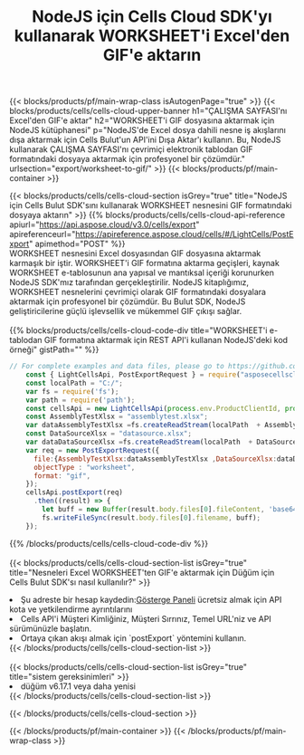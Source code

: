 ﻿---
title: NodeJS için Cells Cloud SDK'yı kullanarak WORKSHEET'i Excel'den GIF'e aktarın
description:  Aspose.Cells Cloud REST API, {2} kullanılarak {0} dosyasının {1} biçimindeki dosyaların dışa aktarılmasını destekler.
---
{{< blocks/products/pf/main-wrap-class isAutogenPage="true" >}}
{{< blocks/products/cells/cells-cloud-upper-banner h1="ÇALIŞMA SAYFASI\'nı Excel\'den GIF\'e aktar" h2="WORKSHEET\'i GIF dosyasına aktarmak için NodeJS kütüphanesi" p="NodeJS\'de Excel dosya dahili nesne iş akışlarını dışa aktarmak için Cells Bulut\'un API\'ini Dışa Aktar\'ı kullanın. Bu, NodeJS kullanarak ÇALIŞMA SAYFASI\'nı çevrimiçi elektronik tablodan GIF formatındaki dosyaya aktarmak için profesyonel bir çözümdür." urlsection="export/worksheet-to-gif/" >}}
{{< blocks/products/pf/main-container >}}

{{< blocks/products/cells/cells-cloud-section isGrey="true" title="NodeJS için Cells Bulut SDK\'sını kullanarak WORKSHEET nesnesini GIF formatındaki dosyaya aktarın" >}}
{{% blocks/products/cells/cells-cloud-api-reference apiurl="https://api.aspose.cloud/v3.0/cells/export" apireferenceurl="https://apireference.aspose.cloud/cells/#/LightCells/PostExport" apimethod="POST" %}}
<br/>
WORKSHEET nesnesini Excel dosyasından GIF dosyasına aktarmak karmaşık bir iştir. WORKSHEET'i GIF formatına aktarma geçişleri, kaynak WORKSHEET e-tablosunun ana yapısal ve mantıksal içeriği korunurken NodeJS SDK'mız tarafından gerçekleştirilir. NodeJS kitaplığımız, WORKSHEET nesnelerini çevrimiçi olarak GIF formatındaki dosyalara aktarmak için profesyonel bir çözümdür. Bu Bulut SDK, NodeJS geliştiricilerine güçlü işlevsellik ve mükemmel GIF çıkışı sağlar.
<br/>
<br/>
{{% blocks/products/cells/cells-cloud-code-div title="WORKSHEET\'i e-tablodan GIF formatına aktarmak için REST API\'i kullanan NodeJS\'deki kod örneği" gistPath="" %}}
  
```js
// For complete examples and data files, please go to https://github.com/aspose-cells-cloud/aspose-cells-cloud-node/
    const { LightCellsApi, PostExportRequest } = require("asposecellscloud");
    const localPath = "C:/";
    var fs = require('fs');
    var path = require('path');
    const cellsApi = new LightCellsApi(process.env.ProductClientId, process.env.ProductClientSecret);
    const AssemblyTestXlsx = "assemblytest.xlsx";
    var dataAssemblyTestXlsx =fs.createReadStream(localPath  + AssemblyTestXlsx);
    const DataSourceXlsx = "datasource.xlsx";
    var dataDataSourceXlsx =fs.createReadStream(localPath  + DataSourceXlsx);
    var req = new PostExportRequest({
      file:{AssemblyTestXlsx:dataAssemblyTestXlsx ,DataSourceXlsx:dataDataSourceXlsx },
      objectType : "worksheet",
      format: "gif",
    });
    cellsApi.postExport(req)
      .then((result) => {
        let buff = new Buffer(result.body.files[0].fileContent, 'base64');
        fs.writeFileSync(result.body.files[0].filename, buff);
    });
```
   
{{% /blocks/products/cells/cells-cloud-code-div %}}
<br/>
<br/>
{{< blocks/products/cells/cells-cloud-section-list isGrey="true" title="Nesneleri Excel WORKSHEET\'ten GIF\'e aktarmak için Düğüm için Cells Bulut SDK\'sı nasıl kullanılır?" >}}
<li> Şu adreste bir hesap kaydedin:<a href="https://dashboard.aspose.cloud/">Gösterge Paneli</a> ücretsiz almak için API kota ve yetkilendirme ayrıntılarını</li>
<li>Cells API'i Müşteri Kimliğiniz, Müşteri Sırrınız, Temel URL'niz ve API sürümünüzle başlatın.</li>
<li>Ortaya çıkan akışı almak için `postExport` yöntemini kullanın.</li>
{{< /blocks/products/cells/cells-cloud-section-list >}}
<br/>
<br/>
{{< blocks/products/cells/cells-cloud-section-list isGrey="true" title="sistem gereksinimleri" >}}
<li>düğüm v6.17.1 veya daha yenisi</li>
{{< /blocks/products/cells/cells-cloud-section-list >}}

{{< /blocks/products/cells/cells-cloud-section >}}

{{< /blocks/products/pf/main-container >}}
{{< /blocks/products/pf/main-wrap-class >}}
